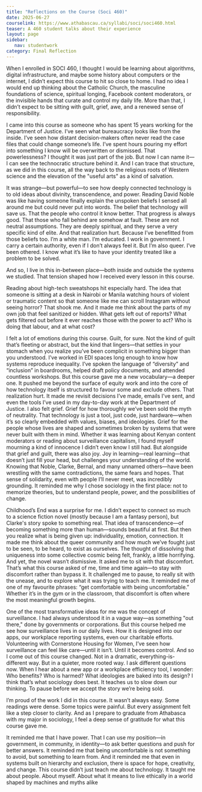 ```yaml
---
title: "Reflections on the Course (Soci 460)"
date: 2025-06-27
courselink: https://www.athabascau.ca/syllabi/soci/soci460.html
teaser: A 460 student talks about their experience
layout: page
sidebar:
   nav: studentwork
category: Final Reflection
---
```


When I enrolled in SOCI 460, I thought I would be learning about algorithms, digital
infrastructure, and maybe some history about computers or the internet, I didn’t expect this course to
hit so close to home. I had no idea I would end up thinking about the Catholic Church, the masculine
foundations of science, spiritual longing, Facebook content moderators, or the invisible hands that
curate and control my daily life. More than that, I didn’t expect to be sitting with guilt, grief, awe, and a
renewed sense of responsibility.

I came into this course as someone who has spent 15 years working for the Department of
Justice. I’ve seen what bureaucracy looks like from the inside. I’ve seen how distant decision-makers
often never read the case files that could change someone’s life. I’ve spent hours pouring my effort into
something I know will be overwritten or dismissed. That powerlessness? I thought it was just part of the
job. But now I can name it—I can see the technocratic structure behind it. And I can trace that structure,
as we did in this course, all the way back to the religious roots of Western science and the elevation of
the "useful arts" as a kind of salvation.

It was strange—but powerful—to see how deeply connected technology is to old ideas about
divinity, transcendence, and power. Reading David Noble was like having someone finally explain the
unspoken beliefs I sensed all around me but could never put into words. The belief that technology will
save us. That the people who control it know better. That progress is always good. That those who fall
behind are somehow at fault. These are not neutral assumptions. They are deeply spiritual, and they
serve a very specific kind of elite.
And that realization hurt. Because I’ve benefitted from those beliefs too. I’m a white man. I’m
educated. I work in government. I carry a certain authority, even if I don’t always feel it. But I’m also
queer. I’ve been othered. I know what it’s like to have your identity treated like a problem to be solved.


And so, I live in this in-between place—both inside and outside the systems we studied. That tension
shaped how I received every lesson in this course.

Reading about high-tech sweatshops hit especially hard. The idea that someone is sitting at a
desk in Nairobi or Manila watching hours of violent or traumatic content so that someone like me can
scroll Instagram without seeing horror? That shook me. And it made me think about the parts of my own
job that feel sanitized or hidden. What gets left out of reports? What gets filtered out before it ever
reaches those with the power to act? Who is doing that labour, and at what cost?

I felt a lot of emotions during this course. Guilt, for sure. Not the kind of guilt that’s fleeting or
abstract, but the kind that lingers—that settles in your stomach when you realize you’ve been complicit
in something bigger than you understood. I’ve worked in EDI spaces long enough to know how systems
reproduce inequality. I’ve spoken the language of “diversity” and “inclusion” in boardrooms, helped draft
policy documents, and attended countless workshops. But this course gave me a new vocabulary—a
deeper one. It pushed me beyond the surface of equity work and into the core of how technology itself
is structured to favour some and exclude others. That realization hurt. It made me revisit decisions I’ve
made, emails I’ve sent, and even the tools I’ve used in my day-to-day work at the Department of Justice.
I also felt grief. Grief for how thoroughly we’ve been sold the myth of neutrality. That technology
is just a tool, just code, just hardware—when it’s so clearly embedded with values, biases, and
ideologies. Grief for the people whose lives are shaped and sometimes broken by systems that were
never built with them in mind. Whether it was learning about Kenyan content moderators or reading
about surveillance capitalism, I found myself mourning a kind of innocence I didn’t even know I still had.
But alongside that grief and guilt, there was also joy. Joy in learning—real learning—that doesn’t
just fill your head, but challenges your understanding of the world. Knowing that Noble, Clarke, Bernal,
and many unnamed others—have been wrestling with the same contradictions, the same fears and
hopes. That sense of solidarity, even with people I’ll never meet, was incredibly grounding. It reminded
me why I chose sociology in the first place: not to memorize theories, but to understand people, power,
and the possibilities of change.

Childhood’s End was a surprise for me. I didn’t expect to connect so much to a science fiction
novel (mostly because I am a fantasy person), but Clarke's story spoke to something real. That idea of
transcendence—of becoming something more than human—sounds beautiful at first. But then you
realize what is being given up: individuality, emotion, connection. It made me think about the queer
community and how much we’ve fought just to be seen, to be heard, to exist as ourselves. The thought
of dissolving that uniqueness into some collective cosmic being felt, frankly, a little horrifying. And yet,
the novel wasn’t dismissive. It asked me to sit with that discomfort.
That’s what this course asked of me, time and time again—to stay with discomfort rather than
bypass it. It challenged me to pause, to really sit with the unease, and to explore what it was trying to
teach me. It reminded me of one of my favourite phrases: “get comfortable with being uncomfortable.”
Whether it’s in the gym or in the classroom, that discomfort is often where the most meaningful growth
begins.

One of the most transformative ideas for me was the concept of surveillance. I had always
understood it in a vague way—as something "out there," done by governments or corporations. But this
course helped me see how surveillance lives in our daily lives. How it is designed into our apps, our
workplace reporting systems, even our charitable efforts. Volunteering with Cornerstone Housing for
Women, I’ve seen how surveillance can feel like care—until it isn’t. Until it becomes control.
And so I come out of this course changed. Not in a dramatic, everything-is-different way. But in a
quieter, more rooted way. I ask different questions now. When I hear about a new app or a workplace
efficiency tool, I wonder: Who benefits? Who is harmed? What ideologies are baked into its design?
I think that’s what sociology does best. It teaches us to slow down our thinking. To pause before we
accept the story we’re being sold.

I’m proud of the work I did in this course. It wasn’t always easy. Some readings were dense.
Some topics were painful. But every assignment felt like a step closer to clarity. And as I prepare to
graduate from Athabasca with my major in sociology, I feel a deep sense of gratitude for what this course
gave me.

It reminded me that I have power. That I can use my position—in government, in community, in
identity—to ask better questions and push for better answers. It reminded me that being uncomfortable
is not something to avoid, but something to learn from. And it reminded me that even in systems built
on hierarchy and exclusion, there is space for hope, creativity, and change.
This course didn’t just teach me about technology. It taught me about people. About myself.
About what it means to live ethically in a world shaped by machines and myths alike
